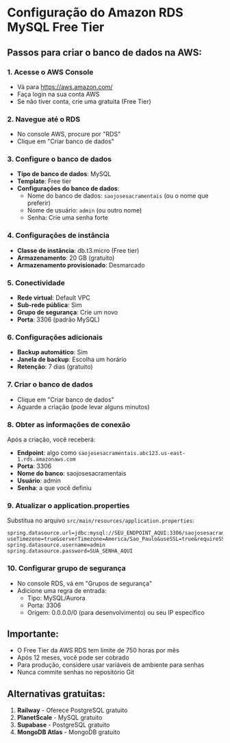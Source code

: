 # Configuração do Amazon RDS MySQL Free Tier

## Passos para criar o banco de dados na AWS:

### 1. Acesse o AWS Console
- Vá para https://aws.amazon.com/
- Faça login na sua conta AWS
- Se não tiver conta, crie uma gratuita (Free Tier)

### 2. Navegue até o RDS
- No console AWS, procure por "RDS"
- Clique em "Criar banco de dados"

### 3. Configure o banco de dados
- **Tipo de banco de dados**: MySQL
- **Template**: Free tier
- **Configurações do banco de dados**:
  - Nome do banco de dados: `saojosesacramentais` (ou o nome que preferir)
  - Nome de usuário: `admin` (ou outro nome)
  - Senha: Crie uma senha forte

### 4. Configurações de instância
- **Classe de instância**: db.t3.micro (Free tier)
- **Armazenamento**: 20 GB (gratuito)
- **Armazenamento provisionado**: Desmarcado

### 5. Conectividade
- **Rede virtual**: Default VPC
- **Sub-rede pública**: Sim
- **Grupo de segurança**: Crie um novo
- **Porta**: 3306 (padrão MySQL)

### 6. Configurações adicionais
- **Backup automático**: Sim
- **Janela de backup**: Escolha um horário
- **Retenção**: 7 dias (gratuito)

### 7. Criar o banco de dados
- Clique em "Criar banco de dados"
- Aguarde a criação (pode levar alguns minutos)

### 8. Obter as informações de conexão
Após a criação, você receberá:
- **Endpoint**: algo como `saojosesacramentais.abc123.us-east-1.rds.amazonaws.com`
- **Porta**: 3306
- **Nome do banco**: saojosesacramentais
- **Usuário**: admin
- **Senha**: a que você definiu

### 9. Atualizar o application.properties
Substitua no arquivo `src/main/resources/application.properties`:

```properties
spring.datasource.url=jdbc:mysql://SEU_ENDPOINT_AQUI:3306/saojosesacramentais?useTimezone=true&serverTimezone=America/Sao_Paulo&useSSL=true&requireSSL=false
spring.datasource.username=admin
spring.datasource.password=SUA_SENHA_AQUI
```

### 10. Configurar grupo de segurança
- No console RDS, vá em "Grupos de segurança"
- Adicione uma regra de entrada:
  - Tipo: MySQL/Aurora
  - Porta: 3306
  - Origem: 0.0.0.0/0 (para desenvolvimento) ou seu IP específico

## Importante:
- O Free Tier da AWS RDS tem limite de 750 horas por mês
- Após 12 meses, você pode ser cobrado
- Para produção, considere usar variáveis de ambiente para senhas
- Nunca commite senhas no repositório Git

## Alternativas gratuitas:
1. **Railway** - Oferece PostgreSQL gratuito
2. **PlanetScale** - MySQL gratuito
3. **Supabase** - PostgreSQL gratuito
4. **MongoDB Atlas** - MongoDB gratuito 